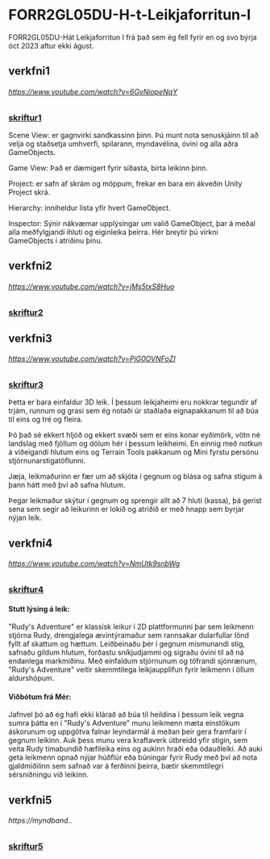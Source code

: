 # FORR2GL05DU-H-t-Leikjaforritun-I
FORR2GL05DU-Hát Leikjaforritun I frá það sem ég fell fyrir en og svo býrja óct 2023 aftur ekki águst.
## verkfni1
###### https://www.youtube.com/watch?v=6GvNiopeNqY
### [skriftur1](skriftur_v1)
Scene View: er gagnvirki sandkassinn þinn. Þú munt nota senuskjáinn til að velja og staðsetja umhverfi, spilarann, myndavélina, óvini og alla aðra GameObjects.

Game View: Það er dæmigert fyrir síðasta, birta leikinn þinn.

Project: er safn af skrám og möppum, frekar en bara ein ákveðin Unity Project skrá.

Hierarchy: inniheldur lista yfir hvert GameObject.

Inspector: Sýnir nákvæmar upplýsingar um valið GameObject, þar á meðal alla meðfylgjandi íhluti og eiginleika þeirra. Hér breytir þú virkni GameObjects í atriðinu þínu.



## verkfni2
###### https://www.youtube.com/watch?v=jMs5txS8Huo
### [skriftur2](skriftur_v2)



## verkfni3
###### https://www.youtube.com/watch?v=PjG0OVNFoZI
### [skriftur3](skriftur_v3)
Þetta er bara einfaldur 3D leik. Í þessum leikjaheimi eru nokkrar tegundir af trjám, runnum og grasi sem ég notaði úr staðlaða eignapakkanum til að búa til eins og tré og fleira.

Þó það sé ekkert hljóð og ekkert svæði sem er eins konar eyðimörk, vötn né landslag með fjöllum og dölum hér í þessum leikheimi. En einnig með notkun á viðeigandi hlutum eins og Terrain Tools pakkanum og Mini fyrstu persónu stjórnunarstigatöflunni.

Jæja, leikmaðurinn er fær um að skjóta í gegnum og blása og safna stigum á þann hátt með því að safna hlutum.

Þegar leikmaður skýtur í gegnum og sprengir allt að 7 hluti (kassa), þá gerist sena sem segir að leikurinn er lokið og atriðið er með hnapp sem byrjar nýjan leik.



## verkfni4
###### https://www.youtube.com/watch?v=NmUtk9snbWg
### [skriftur4](skriftur_v4)

#### Stutt lýsing á leik:
"Rudy's Adventure" er klassísk leikur í 2D plattformunni þar sem leikmenn stjórna Rudy, drengjalega ævintýramaður sem rannsakar dularfullar lönd fyllt af skattum og hættum. Leiðbeinaðu þér í gegnum mismunandi stig, safnaðu gildum hlutum, forðastu sníkjudjammi og sigraðu óvini til að ná endanlega markmiðinu. Með einfaldum stjórnunum og töfrandi sjónrænum, "Rudy's Adventure" veitir skemmtilega leikjaupplifun fyrir leikmenn í öllum aldurshópum.

#### Viðbótum frá Mér:
Jafnvel þó að ég hafi ekki klárað að búa til heildina í þessum leik vegna sumra þátta en í "Rudy's Adventure" munu leikmenn mæta einstökum áskorunum og uppgötva falnar leyndarmál á meðan þeir gera framfarir í gegnum leikinn. Auk þess munu vera kraftaverk útbreidd yfir stigin, sem veita Rudy tímabundið hæfileika eins og aukinn hraði eða ódauðleiki. Að auki geta leikmenn opnað nýjar húðflúr eða búningar fyrir Rudy með því að nota gjaldmiðilinn sem safnað var á ferðinni þeirra, bætir skemmtilegri sérsniðningu við leikinn. 




## verkfni5
###### https://myndband..
### [skriftur5](skriftur_v5)
